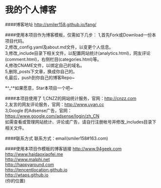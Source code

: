 我的个人博客
================

####博客地址
http://smiler158.github.io/fang/

####使用本项目作为博客模板，仅需如下几步：
1,首先Fork或Download一份本项目代码。  
2,修改_config.yaml及about.md文件，以变更个人信息。  
3,修改_include目录下相关文件，以配置网站统计(analytics.html)，网友评论(comment.html)，右侧栏目(categories.html)等。  
4,修改CNAME文件，以绑定自己的域名。  
5,删除_posts下文章，换成你自己的。  
6,最后，push到你自己的博客Repo~  

 *^_^*如果愿意，Star本项目一个吧~  

####本项目使用了
1,CNZZ的网站统计服务，官网：http://cnzz.com  
2,友言的网友评论服务，官网：http://www.uyan.cc  
3,Google 的Adsense广告，官网：https://www.google.com/adsense/login/zh_CN  
如需查看或管理网站统计、评论或广告，请自行注册帐号并修改_includes目录下相关文件。  

####联系方式
联系方式：email(smiler158#163.com)  

####使用本项目作模板的博客链接
http://www.94geek.com  
http://www.haidaoxiaofei.me  
http://www.malphi.net  
http://happyaround.com  
http://tencentlocation.github.io  
http://wtaps.github.io  
(你的位置)  
